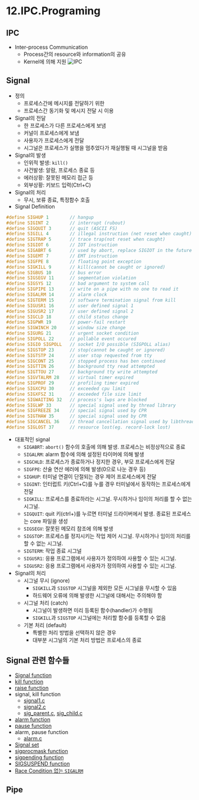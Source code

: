 # 12.IPC.Programing
## IPC
* Inter-process Communication
	* Process간의 resource와 information의 공유
	* Kernel에 의해 지원
![IPC](./ipc.png?raw=true)
## Signal
* 정의
	* 프로세스간에 메시지를 전달하기 위한
	* 프로세스간 동기화 및 메시지 전달 시 이용
* Signal의 전달
	* 한 프로세스가 다른 프로세스에게 보냄
	* 커널이 프로세스에게 보냄
	* 사용자가 프로세스에게 전달
	* 시그널은 프로세스가 실행을 멈추었다가 재실행될 때 시그널을 받음
* Signal의 발생
	* 인위적 발생: `kill()`
	* 사건발생: 알람, 프로세스 종료 등
	* 에러상황: 잘못된 메모리 접근 등
	* 외부상황: 키보드 입력(Ctrl+C)
* Signal의 처리
	* 무시, 보류 종료, 특정함수 호출
* Signal Definition
```c
#define SIGHUP 1        // hangup
#define SIGINT 2        // interrupt (rubout)
#define SIGQUIT 3       // quit (ASCII FS)
#define SIGILL 4        // illegal instruction (net reset when caught)
#define SIGTRAP 5       // trace trap(not reset when caught)
#define SIGIOT 6        // IOT instruction
#define SIGABRT 6       // used by abort, replace SIGIOT in the future
#define SIGEMT 7        // EMT instruction
#define SIGFPE 8        // floating point exception
#define SIGKILL 9       // kill(cannot be caught or ignored)
#define SIGBUS 10       // bus error
#define SIGSEGV 11      // segmentation violation
#define SIGSYS 12       // bad argument to system call
#define SIGPIPE 13      // write on a pipe with no one to read it
#define SIGALRM 14      // alarm clock
#define SIGTERM 15      // software termination signal from kill
#define SIGUSR1 16      // user defined signal 1
#define SIGUSR2 17      // user defined signal 2
#define SIGCLD 18       // child status change
#define SIGPWR 19       // power-fail restart
#define SIGWINCH 20     // window size change
#define SIGURG 21       // urgent socket condition
#define SIGPOLL 22      // pollable event occured
#define SIGIO SIGPOLL   // socket I/O possible (SIGPOLL alias)
#define SIGSTOP 23      // stop(cannot be caught or ignored)
#define SIGTSTP 24      // user stop requested from tty
#define SIGCONT 25      // stopped process has ben continued
#define SIGTTIN 26      // background tty read attempted
#define SIGTTOU 27      // background tty write attempted
#define SIGVTALRM 28    // virtual timer expired
#define SIGPROF 29      // profiling timer expired
#define SIGXCPU 30      // exceeded cpu limit
#define SIGXFSZ 31      // exceeded file size limit
#define SIGWAITING 32   // process's lwps are blocked
#define SIGLWP 33       // special signal used by thread library
#define SIGFREEZE 34    // special signal used by CPR
#define SIGTHAW 35      // special signal used by CPR
#define SIGCANCEL 36    // thread cancellation signal used by libthread
#define SIGLOST 37      // resource lost(eg. record-lock lost)
```
* 대표적인 signal
	- `SIGABRT`: `abort()` 함수의 호출에 의해 발생. 프로세스는 비정상적으로 종료
	- `SIGALRM`: alarm 함수에 의해 설정된 타이머에 의해 발생
	- `SIGCHLD`: 프로세스가 종료하거나 정지한 경우, 부모 프로세스에게 전달
	- `SIGFPE`: 산술 연산 에러에 의해 발생(0으로 나눈 경우 등)
	- `SIGHUP`: 터미널 연결이 단절되는 경우 제어 프로세스에게 전달
	- `SIGINT`: 인터럽트 키(Ctrl+C)를 누를 경우 터미널에서 동작하는 프로세스에게 전달
	- `SIGKILL`: 프로세스를 종료하라는 시그널. 무시하거나 임이의 처리를 할 수  없는 시그널.
	- `SIGQUIT`: quit 키(ctrl+\)를 누르면 터미널 드라이버에서 발생. 종료된 프로세스는 core 파일을 생성
	- `SIGSEGV`: 잘못된 메모리 참조에 의해 발생
	- `SIGSTOP`: 프로세스를 정지시키는 작업 제어 시그널. 무시하거나 임이의 처리를 할 수 없는 시그널.
	- `SIGTERM`: 작업 종료 시그널
	- `SIGUSR1`: 응용 프로그램에서 사용자가 정의하여 사용할 수 있는 시그널.
	- `SIGUSR2`: 응용 프로그램에서 사용자가 정의하여 사용할 수 있는 시그널.
* Signal의 처리
	* 시그널 무시 (ignore)
		- `SIGKILL`과 `SIGSTOP` 시그널을 제외한 모든 시그널을 무시할 수 있음
		- 하드웨어 오류에 의해 발생한 시그널에 대해서는 주의해야 함
	* 시그널 처리 (catch)
		- 시그널이 발생하면 미리 등록된 함수(handler)가 수행됨
		- `SIGKILL`과 `SIGSTOP` 시그널에는 처리할 함수를 등록할 수 없음
	* 기본 처리 (default)
		- 특별한 처리 방법을 선택하지 않은 경우
		- 대부분 시그널의 기본 처리 방법은 프로세스의 종료
## Signal 관련 함수들
* [Signal function](./signal)
* [kill function](./kill)
* [raise function](./raise)
* signal, kill function
	- [signal1.c](./signal1.c)
	- [signal2.c](./signal2.c)
	- [sig_parent.c](./sig_parent.c), [sig_child.c](./sig_child.c)
* [alarm function](./alarm)
* [pause function](./pause)
* alarm, pause function
	- [alarm.c](./alarm_pause.c)
* [Signal set](./signal_set)
* [sigprocmask function](./sigprocmask)
* [sigpending function](./sigpending)
* [SIGSUSPEND function](./sigsuspend)
* [Race Condition 없는 `SIGALRM`](./norace_alm.c)
## Pipe


